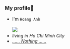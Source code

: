 ### My profile📒

- I'm `Hoang Anh`<br><br>
<img src="https://cdn.dribbble.com/users/1937292/screenshots/7568018/media/218acdf44d1cb8b08b6d3804e9fcc600.gif"><br>
- <i>living in Ho Chi Minh City<i/><br>
- <u><i>...... Nothing ......<i/><u/>
